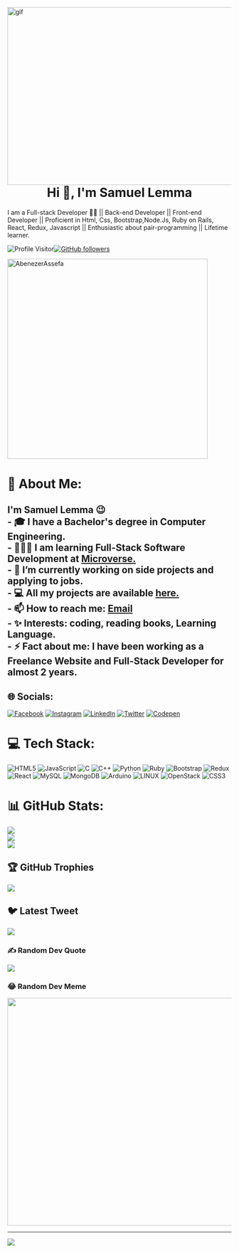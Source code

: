 <p> <img align="right"  alt="gif" src="https://github.com/AbenezerAssefa/AbenezerAssefa/blob/main/Computer-screen-code-glitch-animation-gif-background-free.gif" width="1700"  height="400" /></p>

<br>
<h1 align="center">Hi 👋, I'm Samuel Lemma</h1>
 

I am a Full-stack Developer 👨‍💻 || Back-end Developer || Front-end Developer || Proficient in Html, Css, Bootstrap,Node.Js, Ruby on Rails, React, Redux, Javascript || Enthusiastic about pair-programming || Lifetime learner.


![Profile Visitor](https://komarev.com/ghpvc/?username=sam2if&color=brightgreen)[![GitHub followers](https://img.shields.io/github/followers/AbenezerAssefa.svg?style=social&label=Followers)](https://github.com/AbenezerAssefa?tab=followers)


<p align="left"> <a href="https://github.com/ryo-ma/github-profile-trophy"><img src="https://github-profile-trophy.vercel.app/?username=sam2if" alt="AbenezerAssefa"  width="450"/></a> </p>


# 💫 About Me:
## I'm Samuel Lemma 😉<br>- 🎓 I have a **Bachelor's degree** in Computer Engineering.<br>- 👨🏻‍💻 I am learning **Full-Stack Software Development** at [Microverse.](https://www.microverse.org/?grsf=Samuellemma-ck1wny)<br>- 🌱 I’m currently working on side projects and applying to jobs.<br>- 💻 All my projects are available [here.](https://github.com/sam2if?tab=repositories)<br>- 📫 How to reach me: [Email](samif3443@gmail.com) <br>- ✨ Interests: coding, reading books, Learning Language.<br>- ⚡ Fact about me: **I have been working as a Freelance Website and Full-Stack Developer for almost 2 years**.


## 🌐 Socials:
[![Facebook](https://img.shields.io/badge/Facebook-%231877F2.svg?logo=Facebook&logoColor=white)](https://facebook.com/https://www.facebook.com/profile.php?id=100009202582876) [![Instagram](https://img.shields.io/badge/Instagram-%23E4405F.svg?logo=Instagram&logoColor=white)](https://instagram.com/samuellemma373) [![LinkedIn](https://img.shields.io/badge/LinkedIn-%230077B5.svg?logo=linkedin&logoColor=white)](https://linkedin.com/in/https://www.linkedin.com/in/samuel-lemma-7479b1214/) [![Twitter](https://img.shields.io/badge/Twitter-%231DA1F2.svg?logo=Twitter&logoColor=white)](https://twitter.com/https://twitter.com/samuellemma3733) [![Codepen](https://img.shields.io/badge/Codepen-000000?style=for-the-badge&logo=codepen&logoColor=white)](https://codepen.io/https://codepen.io/sam2if) 

# 💻 Tech Stack:
![HTML5](https://img.shields.io/badge/html5-%23E34F26.svg?style=for-the-badge&logo=html5&logoColor=white) ![JavaScript](https://img.shields.io/badge/javascript-%23323330.svg?style=for-the-badge&logo=javascript&logoColor=%23F7DF1E) ![C](https://img.shields.io/badge/c-%2300599C.svg?style=for-the-badge&logo=c&logoColor=white) ![C++](https://img.shields.io/badge/c++-%2300599C.svg?style=for-the-badge&logo=c%2B%2B&logoColor=white) ![Python](https://img.shields.io/badge/python-3670A0?style=for-the-badge&logo=python&logoColor=ffdd54) ![Ruby](https://img.shields.io/badge/ruby-%23CC342D.svg?style=for-the-badge&logo=ruby&logoColor=white) ![Bootstrap](https://img.shields.io/badge/bootstrap-%23563D7C.svg?style=for-the-badge&logo=bootstrap&logoColor=white) ![Redux](https://img.shields.io/badge/redux-%23593d88.svg?style=for-the-badge&logo=redux&logoColor=white) ![React](https://img.shields.io/badge/react-%2320232a.svg?style=for-the-badge&logo=react&logoColor=%2361DAFB) ![MySQL](https://img.shields.io/badge/mysql-%2300f.svg?style=for-the-badge&logo=mysql&logoColor=white) ![MongoDB](https://img.shields.io/badge/MongoDB-%234ea94b.svg?style=for-the-badge&logo=mongodb&logoColor=white) ![Arduino](https://img.shields.io/badge/-Arduino-00979D?style=for-the-badge&logo=Arduino&logoColor=white) ![LINUX](https://img.shields.io/badge/Linux-FCC624?style=for-the-badge&logo=linux&logoColor=black) ![OpenStack](https://img.shields.io/badge/Openstack-%23f01742.svg?style=for-the-badge&logo=openstack&logoColor=white) ![CSS3](https://img.shields.io/badge/css3-%231572B6.svg?style=for-the-badge&logo=css3&logoColor=white)
# 📊 GitHub Stats:
![](https://github-readme-stats.vercel.app/api?username=sam2if&theme=dark&hide_border=false&include_all_commits=true&count_private=true)<br/>
![](https://github-readme-streak-stats.herokuapp.com/?user=sam2if&theme=dark&hide_border=false)<br/>
![](https://github-readme-stats.vercel.app/api/top-langs/?username=sam2if&theme=dark&hide_border=false&include_all_commits=true&count_private=true&layout=compact)

## 🏆 GitHub Trophies
![](https://github-profile-trophy.vercel.app/?username=sam2if&theme=radical&no-frame=false&no-bg=true&margin-w=4)

## 🐦 Latest Tweet
[![](https://gtce.itsvg.in/api?username=https://twitter.com/samuellemma3733)](https://github.com/VishwaGauravIn/github-twitter-card-embed)

### ✍️ Random Dev Quote
![](https://quotes-github-readme.vercel.app/api?type=horizontal&theme=radical)

### 😂 Random Dev Meme
<img src="https://rm.up.railway.app/" width="512px"/>

---
[![](https://visitcount.itsvg.in/api?id=sam2if&icon=0&color=0)](https://visitcount.itsvg.in)

<!-- Proudly created with GPRM ( https://gprm.itsvg.in ) -->
